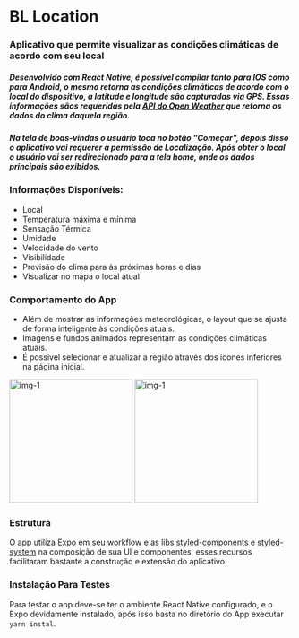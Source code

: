# BL Location
### Aplicativo que permite visualizar as condições climáticas de acordo com seu local

##### Desenvolvido com React Native, é possível compilar tanto para IOS como para Android, o mesmo retorna as condições climáticas de acordo com o local do dispositivo, a latitude e longitude são capturadas via GPS. Essas informações sãos requeridas pela [API do Open Weather](https://openweathermap.org/api) que retorna os dados do clima daquela região.


##### Na tela de boas-vindas o usuário toca no botão "Começar", depois disso o aplicativo vai requerer a permissão de Localização. Após obter o local o usuário vai ser redirecionado para a tela home, onde os dados principais são exibidos.


### Informações Disponíveis:

- Local
- Temperatura máxima e mínima
- Sensação Térmica
- Umidade
- Velocidade do vento
- Visibilidade
- Previsão do clima para às próximas horas e dias
- Visualizar no mapa o local atual

### Comportamento do App
- Além de mostrar as informações meteorológicas, o layout que se ajusta de forma inteligente às condições atuais.
- Imagens e fundos animados representam as condições climáticas atuais.
- É possível selecionar e atualizar a região através dos ícones inferiores na página inicial.


<div>
  <img alt="img-1" src="https://i.imgur.com/SW14Qyv.jpeg" width="220em" />
  <img alt="img-1" src="https://i.imgur.com/ug24fo8.jpg" width="220em" />
</div>

### Estrutura
O app utiliza [Expo](https://expo.dev/) em seu workflow e as libs [styled-components](https://styled-components.com/) e [styled-system](https://styled-system.com/) na composição de sua UI e componentes, esses recursos facilitaram bastante a construção e extensão do aplicativo.

### Instalação Para Testes
Para testar o app deve-se ter o ambiente React Native configurado, e o Expo devidamente instalado, após isso basta no diretório do App executar `yarn instal`.
